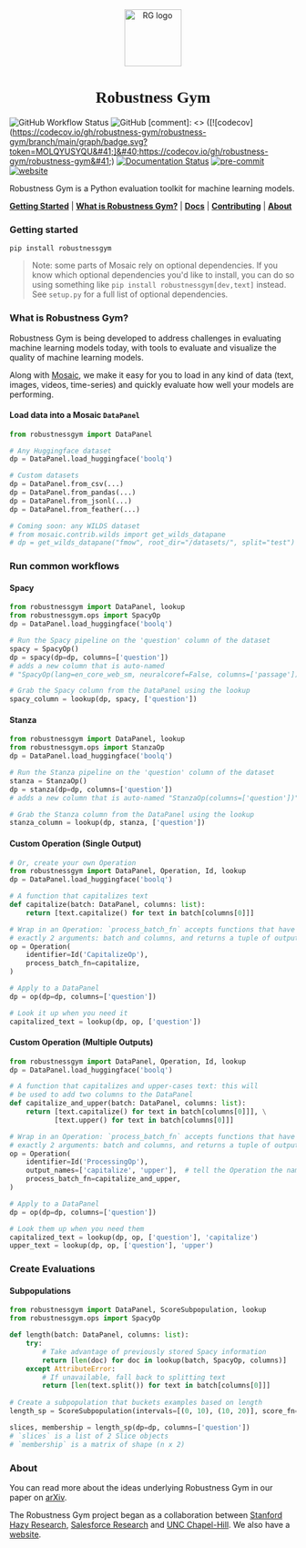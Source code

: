 <div align="center">
    <img src="docs/logo.png" height=100 alt="RG logo"/>
    <h1 style="font-family: 'IBM Plex Sans'">Robustness Gym</h1>
</div>

![GitHub Workflow Status](https://img.shields.io/github/workflow/status/robustness-gym/robustness-gym/CI)
![GitHub](https://img.shields.io/github/license/robustness-gym/robustness-gym)
[comment]: <> ([![codecov]&#40;https://codecov.io/gh/robustness-gym/robustness-gym/branch/main/graph/badge.svg?token=MOLQYUSYQU&#41;]&#40;https://codecov.io/gh/robustness-gym/robustness-gym&#41;)
[![Documentation Status](https://readthedocs.org/projects/robustnessgym/badge/?version=latest)](https://robustnessgym.readthedocs.io/en/latest/?badge=latest)
[![pre-commit](https://img.shields.io/badge/pre--commit-enabled-brightgreen?logo=pre-commit&logoColor=white)](https://github.com/pre-commit/pre-commit)
[![website](https://img.shields.io/badge/website-live-brightgreen)](https://robustnessgym.com)

Robustness Gym is a Python evaluation toolkit for machine learning models. 

[**Getting Started**](#getting-started)
| [**What is Robustness Gym?**](#what-is-mosaic)
| [**Docs**](https://robustnessgym.readthedocs.io/en/latest/index.html)
| [**Contributing**](CONTRIBUTING.md)
| [**About**](#about)


### Getting started
```
pip install robustnessgym
```
> Note: some parts of Mosaic rely on optional dependencies. 
> If you know which optional dependencies you'd like to install, 
> you can do so using something like `pip install robustnessgym[dev,text]` instead. 
> See `setup.py` for a full list of optional dependencies.

### What is Robustness Gym?
Robustness Gym is being developed to address challenges in evaluating machine 
learning models today, with tools to evaluate and visualize the quality of machine 
learning models. 

Along with [Mosaic](https://github.com/robustness-gym/mosaic), 
we make it easy for you to load in any kind of data 
(text, images, videos, time-series) and quickly evaluate how well your models are 
performing.

#### Load data into a Mosaic `DataPanel`
```python
from robustnessgym import DataPanel

# Any Huggingface dataset
dp = DataPanel.load_huggingface('boolq')

# Custom datasets
dp = DataPanel.from_csv(...)
dp = DataPanel.from_pandas(...)
dp = DataPanel.from_jsonl(...)
dp = DataPanel.from_feather(...)

# Coming soon: any WILDS dataset
# from mosaic.contrib.wilds import get_wilds_datapane
# dp = get_wilds_datapane("fmow", root_dir="/datasets/", split="test")
```

### Run common workflows

#### Spacy
```python
from robustnessgym import DataPanel, lookup
from robustnessgym.ops import SpacyOp
dp = DataPanel.load_huggingface('boolq')

# Run the Spacy pipeline on the 'question' column of the dataset
spacy = SpacyOp()
dp = spacy(dp=dp, columns=['question'])
# adds a new column that is auto-named
# "SpacyOp(lang=en_core_web_sm, neuralcoref=False, columns=['passage'])"

# Grab the Spacy column from the DataPanel using the lookup
spacy_column = lookup(dp, spacy, ['question'])
```

#### Stanza
```python
from robustnessgym import DataPanel, lookup
from robustnessgym.ops import StanzaOp
dp = DataPanel.load_huggingface('boolq')

# Run the Stanza pipeline on the 'question' column of the dataset
stanza = StanzaOp()
dp = stanza(dp=dp, columns=['question'])
# adds a new column that is auto-named "StanzaOp(columns=['question'])"

# Grab the Stanza column from the DataPanel using the lookup
stanza_column = lookup(dp, stanza, ['question'])
```

#### Custom Operation (Single Output)
```python
# Or, create your own Operation
from robustnessgym import DataPanel, Operation, Id, lookup
dp = DataPanel.load_huggingface('boolq')

# A function that capitalizes text
def capitalize(batch: DataPanel, columns: list):
    return [text.capitalize() for text in batch[columns[0]]]

# Wrap in an Operation: `process_batch_fn` accepts functions that have
# exactly 2 arguments: batch and columns, and returns a tuple of outputs
op = Operation(
    identifier=Id('CapitalizeOp'),
    process_batch_fn=capitalize,
)

# Apply to a DataPanel
dp = op(dp=dp, columns=['question'])

# Look it up when you need it
capitalized_text = lookup(dp, op, ['question'])
```

#### Custom Operation (Multiple Outputs)
```python
from robustnessgym import DataPanel, Operation, Id, lookup
dp = DataPanel.load_huggingface('boolq')

# A function that capitalizes and upper-cases text: this will
# be used to add two columns to the DataPanel
def capitalize_and_upper(batch: DataPanel, columns: list):
    return [text.capitalize() for text in batch[columns[0]]], \
           [text.upper() for text in batch[columns[0]]]

# Wrap in an Operation: `process_batch_fn` accepts functions that have
# exactly 2 arguments: batch and columns, and returns a tuple of outputs
op = Operation(
    identifier=Id('ProcessingOp'),
    output_names=['capitalize', 'upper'],  # tell the Operation the name of the two outputs
    process_batch_fn=capitalize_and_upper,
)

# Apply to a DataPanel
dp = op(dp=dp, columns=['question'])

# Look them up when you need them
capitalized_text = lookup(dp, op, ['question'], 'capitalize')
upper_text = lookup(dp, op, ['question'], 'upper')
```


### Create Evaluations


#### Subpopulations
```python
from robustnessgym import DataPanel, ScoreSubpopulation, lookup
from robustnessgym.ops import SpacyOp

def length(batch: DataPanel, columns: list):
    try:
        # Take advantage of previously stored Spacy information
        return [len(doc) for doc in lookup(batch, SpacyOp, columns)] 
    except AttributeError:
        # If unavailable, fall back to splitting text
        return [len(text.split()) for text in batch[columns[0]]]
    
# Create a subpopulation that buckets examples based on length
length_sp = ScoreSubpopulation(intervals=[(0, 10), (10, 20)], score_fn=length)

slices, membership = length_sp(dp=dp, columns=['question'])
# `slices` is a list of 2 Slice objects
# `membership` is a matrix of shape (n x 2)
```


### About
 You can read more about the ideas underlying Robustness Gym in our 
paper on [arXiv](https://arxiv.org/pdf/2101.04840.pdf).

The Robustness Gym project began as a collaboration between [Stanford Hazy
 Research](https://hazyresearch.stanford.edu), [Salesforce Research](https://einstein.ai
 ) and [UNC Chapel-Hill](http://murgelab.cs.unc.edu/). We also have a
   [website](https://robustnessgym.com).
